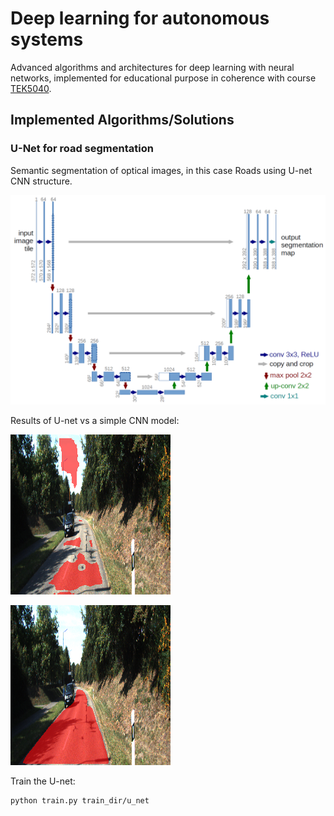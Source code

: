 # Deep learning for autonomous systems
Advanced algorithms and architectures for deep learning with neural networks, implemented for educational purpose in coherence with course [TEK5040](https://www.uio.no/studier/emner/matnat/its/TEK5040/).

## Implemented Algorithms/Solutions

### U-Net for road segmentation

Semantic segmentation of optical images, in this case Roads using U-net CNN structure.

![U-net model](./road_segmentation/Images/unet_model.png)

Results of U-net vs a simple CNN model:

![Simple CNN model](./road_segmentation/Images/simple_model.png)

![U-net](./road_segmentation/Images/unet.png)

Train the U-net: 
```bash
python train.py train_dir/u_net
```
